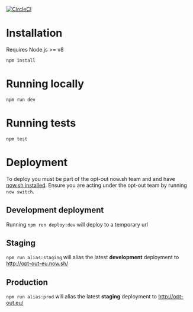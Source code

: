 [![CircleCI](https://circleci.com/gh/opt-out-eu/opt-out.svg?style=svg)](https://circleci.com/gh/opt-out-eu/opt-out)

# Installation

Requires Node.js >= v8

`npm install`

# Running locally

`npm run dev`

# Running tests

`npm test`

# Deployment

To deploy you must be part of the opt-out now.sh team and and have [now.sh installed](https://zeit.co/download). Ensure you are acting under the opt-out team by running `now switch`.

## Development deployment

Running `npm run deploy:dev` will deploy to a temporary url

## Staging

`npm run alias:staging` will alias the latest **development** deployment to http://opt-out-eu.now.sh/

## Production

`npm run alias:prod` will alias the latest **staging** deployment to http://opt-out.eu/
